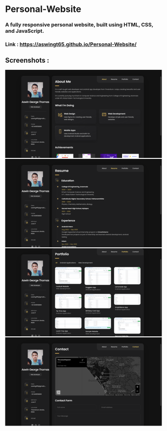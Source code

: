 # Personal-Website

### <p>A fully responsive personal website, built using HTML, CSS, and JavaScript.</p>
### Link : https://aswingt65.github.io/Personal-Website/

## Screenshots :

<img src="assets/images/1.png">

<img src="assets/images/3.png">

<img src="assets/images/2.png">

<img src="assets/images/4.png">
